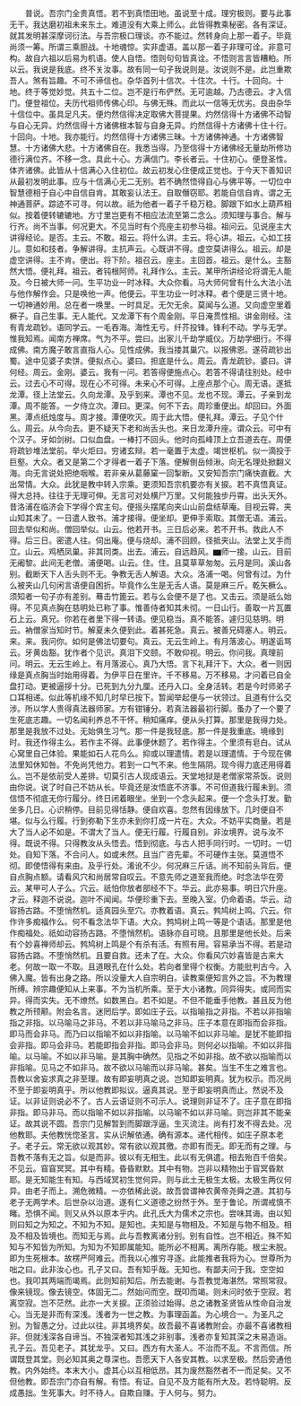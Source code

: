 <!-- { "loadSidebar": true } -->
　　普说。吾宗门全贵真悟。若不到真悟田地。虽说至十成。理穷极则。要与此事无干。我达磨初祖未来东土。难道没有大乘上师么。此皆得教乘秘密。各有深证。就其发明甚深摩诃衍法。与吾宗极口理谈。亦不能过。然转身向上那一着子。毕竟尚须一筹。所谓三乘胆战。十地魂惊。实非虚语。盖以那一着子非理可诠。非意可构。故自六祖以后易为机语。使人自悟。悟则句句皆真诠。不悟则言言皆糟粕。所以云。我说是我底。终不关汝事。故有同一句子我说则是。汝说则不是。此岂重欺吾人。煞有旨趣。不可不谛信也。杂华首列十信次。十住次。十行。十回向。十地。终于等觉妙觉。共五十二位。岂不是行布俨然。无可逾越。乃古德云。才入信门。便登祖位。夫历代祖师传佛心印。与佛无殊。而此以一信等无优劣。良由杂华十信位中。虽具足凡夫。便灼然信得决定取佛大菩提果。灼然信得十方诸佛不动智与自心无异。灼然信得十方诸佛根本智与自身无异。灼然信得十方诸佛十住十行。十回向。十地。我亦能行。灼然信得十方诸佛三昧。十方诸佛神通。十方诸佛智慧。十方诸佛大悲。十方诸佛自在。我悉当得。乃至信得十方诸佛经无量劫所修功德行满位齐。不移一念。具此十心。方满信门。李长者云。十住初心。便登圣性。体齐诸佛。此皆从十信满心入住初位。故云初发心住便成正觉也。于今天下善知识从最初发明此事。应与十信满心无二无别。若不确然悟得自心与佛平等。一切位中智慧德相于自心中自信自肯。其敢妄认法王。自取僭窃耶。若能自信自肯。谓之无神通菩萨。踪迹不可寻。何以故。祇为他者一着子千稳万稳。脚跟下如水上葫芦相似。按着便转辘辘地。方寸里岂更有不相应法流至第二念么。须知理与事合。解与行齐。尚不当事。何况更大。不见当时有个亮座主初参马祖。祖问云。见说座主大讲得经论。是否。主云。不敢。祖云。将什么讲。主云。将心讲。祖云。心如工技儿。意如和技者。争解讲得。主抗声云。心既讲不得。虚空莫讲得么。祖云。却是虚空讲得。主不肯。便出。将下阶。祖召云。座主。主回首。祖云。是什么。主豁然大悟。便礼拜。祖云。者钝根阿师。礼拜作么。主云。某甲所讲经论将谓无人能及。今日被大师一问。生平功业一时冰释。大众你看。马大师何曾有什么大法小法与他作解作会。只是唤他一声。他便云。平生功业一时冰释。者个便是三贤十地。一切神通妙用。总在者一唤里。一时具足。无欠无余。莫闻与么道。又向虚空里着橛子。自己生事。无人能代。又龙潭下有个周金刚。平日淹贯性相。讲金刚经。注有青龙疏钞。语同学云。一毛吞海。海性无亏。纤芥投锋。锋利不动。学与无学。惟我知焉。闻南方禅席。气为不平。尝曰。出家儿千劫学威仪。万劫学细行。不得成佛。南方魔子敢言直指人心。见性成佛。我当搂其巢穴。以报佛恩。遂荷疏钞出蜀。途中见婆子卖饼。便拟点心。婆曰。担底是什么。周云。青龙疏钞。婆曰。讲何经。周云。金刚。婆云。我有一问。若答得便施点心。若答不得请往别处。经中云。过去心不可得。现在心不可得。未来心不可得。上座点那个心。周无语。遂抵龙潭。径上法堂云。久向龙潭。及乎到来。潭也不见。龙也不现。潭云。子亲到龙潭。周不能答。一夕侍立次。潭曰。更深。何不下去。周珍重便出。却回曰。外面黑。潭点纸烛度与。周才接。潭便吹灭。周于此大悟。便礼拜。潭云。子见个什么。周云。从今向去。更不疑天下老和尚舌头也。来日龙潭升座。谓众云。可中有个汉子。牙如剑树。口似血盘。一棒打不回头。他时向孤峰顶上立吾道去在。周便将疏钞堆法堂前。举火炬曰。穷诸玄辩。若一毫置于太虚。竭世枢机。似一滴投于巨壑。大众。者又是第二个才得者一着子下落。便解倒岳倾湫。向无名理处掀翻义海。向无言说处把绝咽喉。若非亲从葛藤窠一回掣断。又安知吾宗门痛快直截。大出常情。大众。此犹是教中转入宗乘。更须知吾宗机要亦有关捩。若不真悟真证。得大总持。往往于无理可伸。无言可对处横尸万里。又何能独步丹霄。出头天外。昔洛浦在临济会下学得个宾主句。便摇头摆尾向夹山山前盘结草庵。目视云霄。夹山知其未了。一日遣人致书。浦才接得。便坐却。更伸手索取。其僧无语。浦云。回去举似和尚。僧回举似。山云。他若开书。三日后必来。若不开书。救此人不得。后三日。密遣人往。伺出庵。便与烧却。浦不回顾。径抵夹山。法堂上叉手而立。山云。鸡栖凤巢。非其同类。出去。浦云。自远趋风。▆师一接。山云。目前无阇黎。此间无老僧。浦便喝。山云。住。住。且莫草草匆匆。云月是同。溪山各别。截断天下人舌头则不无。争教无舌人解语。大众。洛浦一喝。何曾有过。为什么被夹山几句闲言语便自困折。毕竟作么生是无舌人语。莫是麻三斤。乾矢橛么。须知者一句子亦有差别。蓦击竹篦云。若与么会便不是了也。又击云。须是祇么始得。不见真点胸在慈明处已称了事。惟善侍者知其未彻。一日山行。善取一片瓦置石上云。真兄。你若在者里下得一转语。便见稳当。真不能答。遽归见慈明。明云。衲僧家当知时节。解夏未久便到此。着甚死急。真云。被善兄碍塞人。明云。来。来。我问你。如何是佛法切要句。真云。无云生岭上。有月落波心。明遂诟骂云。牙黄齿豁。犹作者个见识。真泪下交颐。不敢仰视。明云。你问我。真理前问。明云。无云生岭上。有月落波心。真乃大悟。言下礼拜汗下。大众。者一则因缘是真点胸当时始用得着。为伊平日在里许。千不移易。万不移易。才问着已自全盘打动。更被逼拶十分。已死到九分九厘。还丹入口。全身活转。若是今时师弟子口耳相递。似此等机缘不知几时早已按下。暂闻举起便与一状领过。且道有什么交涉。所以学人贵得真法器师家。方有钳锤分。若真法器最初行脚。蚤办了一个要了生死底志趣。一切名闻利养总不干怀。稍知痛痒。便从头打算。那里是我得力处。那里是我放不过处。无始俱生习气。那一件是我轻底。那一件是我重底。境缘到时。我还作得主么。若作主不得。此事便休题了。若作得主。个里须有皂白。试从心窝里自己体验。果能如石人花鸟么。抑或以理遣情。若是以理遣情。于今现在佛法里知休知咎。不免尚凭他力。若到一口气不来。他生隔阴。现今得力底还用得着么。岂不是依前受人差排。切莫引古人现成语云。天堂地狱是老僧家常茶饭。说则由你说。说了时自己不妨从长。毕竟还是汝悟底不济事。不可但道我行履未到。须信悟不彻底无你行履分。终日闭着眼坐。坐到一个念头起来。便一个念头打发。勤坐多几日。心识稍停。目前见得恬静。便自欢喜。忽然有因缘放下。几时便自不堪。似与么行履。行到弥勒下生亦未到你打成一片在。大众。不妨平实商量。若是大了当人必不如是。不谓大了当人。便无行履。行履自别。非汝境界。说与汝不得。既说不得。只得教汝从头悟去。悟到彻底。与古人把手同行时。一切时。一切处。自知下落。不合问人。如或未然。且当广咨先辈。不可硬作主张。莫道悟不彻。即使悟得有来由。及乎行处。淆讹不少。何况麻三斤话。尚不知前头背后。便自点胸点额。请看风穴和尚居常自叹云。不意先师之道至我而绝。时念法华在旁云。某甲可人子么。穴云。祇怕你放者部经不下。华云。此亦易事。明日穴升座。才云。释迦不说说。迦叶不闻闻。华便珍重下去。至晚入室。仍命着语。华云。动容扬古路。不堕悄然机。适真园头至穴。亦教着语。真云。鹁鸠树上鸣。穴云。你作许多痴福作么。何不看念法华下语。大众。鹁鸠树上鸣一等是个语话。那里是他作痴福处。祇如动容扬古路。不堕悄然机。语脉亦自可晓。且那里是他长处。后来有个妙喜禅师却云。鹁鸠树上鸣是个有杀有活。有照有用。容易承当不得。若是动容扬古路。不堕悄然机。且要自救。还未了在。大众。你看风穴妙喜皆是古来大老。何故一取一不取。且道眼孔在什么处。若向者里得个权衡。方能批判古今。入佛入魔。皆有出身之路。所以没量大人自宗明白。读教乘便知言外之旨。不为教理所缚。辨宗趣便知从上来事。不为当机所乘。至于大小诸教。同异得失。或同而实异。得而实失。无不燎然。如数黑白。若不如是。不但不能垂手他教。甚且反为他教之所顸颟。附会名言。迷罔后学。即如庄子云。以指喻指之非指。不若以非指喻指之非指。以马喻马之非马。不若以非马喻马之非马。庄子本意在即指而会非指。即马而会非马。而乃曰以指喻不如以非指喻。以马喻不如以非马喻。是犹不能即指会非指。即马会非马。若能即指会非指。即马会非马。则何必以指喻。不如以非指喻。以马喻。不如以非马喻。是其胸中确然。见指之不如非指。故不欲以指喻而以非指喻。见马之不如非马。故不欲以马喻而以非马喻。甚矣。当生不生之难言也。吾教以舍妄求真之非至理。故有即妄明真之说。岂知即妄明真。犹为权示。而况尚不至于即妄明真乎。所以他教即拟议。逼真其说。至于即妄明真而止。然说不及证。以非证则说必不了。古人云语证则不可示人。说理则非证不了。庄子意在即指非指。即马非马。而以指喻不如以非指喻。以马喻不如以非马喻。则岂非其不能亲证。故其说不圆。吾宗门见解暂到而脚跟浮逼。生灭流注。尚有打发不得去处。况他教耶。夫他教恍惚圣言。实从识解依通。确有源本。递代相传。如庄子原本老子。老子云。常无欲以观其妙。常有欲以观其徼。亦即有而无。即无而有之理。与吾教不落有无之旨。似是而非。彼以有无相生。此以有无俱遣。相去殆百千倍矣。不见云。窅窅冥冥。其中有精。昏昏默默。其中有物。岂非以精物出于窅冥昏默耶。是无知能生有知。与西域冥初生觉何异。则与此土无极生太极。太极生两仪何异。由老子而上。溯危微精。一亦依稀此说。故吾尝谓神农黄帝尧舜之道。其初与老子无两学术。后世杂以治道。遂有仁义道德之纷然于外。至于鲁论。所谓戒慎不睹。恐惧不闻。则又从外以原本乎内。此孔氏大为儒术之宗也。尝味其诲。由以知则曰知之为知之。不知为不知。是知也。夫知是与物相及。不知是与物不相及。相及不相及皆境也。而知无与焉。此与吾教离诸分别。别有自性。岂不相近。殊不知知与不知皆为所知。为知为不知即属能知。能所必不相离。离所存能。根尘未脱。即为生死根本。故楞严阿难云。而我以心推穷寻逐。此能推者我将为心。世尊所为咄之曰。此非汝心也。孔子又曰。吾有知乎哉。无知也。有鄙夫问于我。空空如也。我叩其两端而竭焉。此则知前知后。所去能谢。与吾教觉海湛然。常照常寂。像来镜现。像去镜空。体固无二。然始问而空。既叩而竭。则未问时依于空寂。若离空寂。岂不茫然。此亦一大关捩。正须验过始得。总之诸教圣贤皆从性命自治发心。当无是非而有深浅。浅者为一世之教。为事理函盖。为心境合一。为圣凡之别。为智愚之分。过此以往。非其境界矣。故吾最不喜诸教附会。亦最不喜诸教相非。但就浅深各自谛当。不独深者知其浅之非别事。浅者亦复知其深之未易造诣。孔子云。吾见老子。其犹龙乎。又曰。西方有大圣人。不治而不乱。不言而信。所谓既登其堂。则必知其奥之尊深也。吾愿天下人各安其教。以求至极。然后旁通他教。内外始终。本末大小。虚其心以互相低昂。其为废然豁然者不一而足矣。又不但他教。即吾宗门亦自有解。有悟。有证。自见不及方能有所大及。若恃聪明。反成愚拙。生死事大。时不待人。自欺自赚。于人何与。努力。
